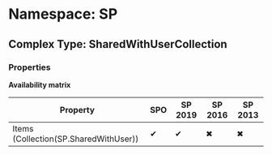 # Namespace: SP

## Complex Type: SharedWithUserCollection

### Properties

**Availability matrix**

Property | SPO | SP 2019 | SP 2016 | SP 2013
----------|-----|---------|---------|--------
Items (Collection(SP.SharedWithUser)) | ✔ | ✔ | ✖ | ✖
